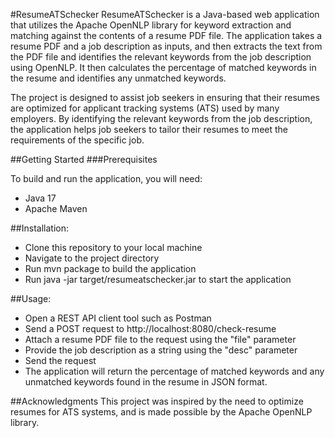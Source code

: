 #ResumeATSchecker
ResumeATSchecker is a Java-based web application that utilizes the Apache OpenNLP library for keyword extraction and matching against the contents of a resume PDF file. The application takes a resume PDF and a job description as inputs, and then extracts the text from the PDF file and identifies the relevant keywords from the job description using OpenNLP. It then calculates the percentage of matched keywords in the resume and identifies any unmatched keywords.

The project is designed to assist job seekers in ensuring that their resumes are optimized for applicant tracking systems (ATS) used by many employers. By identifying the relevant keywords from the job description, the application helps job seekers to tailor their resumes to meet the requirements of the specific job.

##Getting Started
###Prerequisites

To build and run the application, you will need:

- Java 17
- Apache Maven

##Installation:

- Clone this repository to your local machine
- Navigate to the project directory
- Run mvn package to build the application
- Run java -jar target/resumeatschecker.jar to start the application

##Usage:

- Open a REST API client tool such as Postman
- Send a POST request to http://localhost:8080/check-resume
- Attach a resume PDF file to the request using the "file" parameter
- Provide the job description as a string using the "desc" parameter
- Send the request
- The application will return the percentage of matched keywords and any unmatched keywords found in the resume in JSON format.

##Acknowledgments
This project was inspired by the need to optimize resumes for ATS systems, and is made possible by the Apache OpenNLP library.